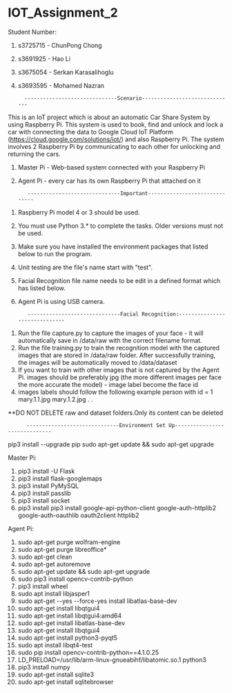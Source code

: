 # IOT_Assignment_2
Student Number:
1)	s3725715 - ChunPong Chong
2)	s3691925 - Hao Li
3)	s3675054 - Serkan Karasalihoglu
4)	s3693595 - Mohamed Nazran


          ------------------------------Scenario------------------------------

This is an IoT project which is about an automatic Car Share System by using Raspberry Pi.
This system is used to book, find and unlock and lock a car with connecting the data to Google Cloud IoT Platform (https://cloud.google.com/solutions/iot/) and also Raspberry Pi.
The system involves 2 Raspberry Pi by communicating to each other for unlocking and returning the cars.
1) Master Pi - Web-based system connected with your Raspberry Pi
2) Agent Pi - every car has its own Raspberry Pi that attached on it


          ------------------------------Important------------------------------ 
1. Raspberry Pi model 4 or 3 should be used.
2. You must use Python 3.* to complete the tasks. Older versions must not be used.
3. Make sure you have installed the environment packages that listed below to run the program.
4. Unit testing are the file's name start with "test".
5. Facial Recognition file name needs to be edit in a defined format which has listed below.
6. Agent Pi is using USB camera.


          ------------------------------Facial Recognition:------------------------------
1) Run the file capture.py to capture the images of your face - it will automatically save in /data/raw with the correct filename format.
2) Run the file training.py to train the recognition model with the captured images that are stored in /data/raw folder. After successfully training, the images will be automatically moved to /data/dataset
3) If you want to train with other images that is not captured by the Agent Pi.
images should be preferably jpg (the more different images per face the more accurate the model) - image label become the face id
4) images labels should follow the following example
  person with id = 1
  mary.1.1.jpg
  mary.1.2.jpg
  . 
  .  

**DO NOT DELETE raw and dataset folders.Only its content can be deleted


          ------------------------------Environment Set Up------------------------------

pip3 install --upgrade pip
sudo apt-get update && sudo apt-get upgrade

Master Pi:
1. pip3 install -U Flask
2. pip3 install flask-googlemaps
3. pip3 install PyMySQL
4. pip3 install passlib
5. pip3 install socket
6. pip3 install pip3 install google-api-python-client google-auth-httplib2 google-auth-oauthlib oauth2client httplib2

Agent Pi:
1. sudo apt-get purge wolfram-engine
2. sudo apt-get purge libreoffice*
3. sudo apt-get clean
4. sudo apt-get autoremove
5. sudo apt-get update && sudo apt-get upgrade
6. sudo pip3 install opencv-contrib-python
7. pip3 install wheel
8. sudo apt install libjasper1
9. sudo apt-get --yes --force-yes install libatlas-base-dev
10. sudo apt-get install libqtgui4 
11. sudo apt-get install libqtgui4:amd64
12. sudo apt-get install libatlas-base-dev
13. sudo apt-get install libqtgui4 
14. sudo apt-get install python3-pyqt5 
15. sudo apt install libqt4-test
16. sudo pip install opencv-contrib-python==4.1.0.25
17. LD_PRELOAD=/usr/lib/arm-linux-gnueabihf/libatomic.so.1 python3
18. pip3 install numpy
19. sudo apt-get install sqlite3
20. sudo apt-get install sqlitebrowser

